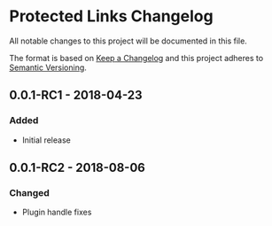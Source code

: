 # Protected Links Changelog

All notable changes to this project will be documented in this file.

The format is based on [Keep a Changelog](http://keepachangelog.com/) and this project adheres to [Semantic Versioning](http://semver.org/).

## 0.0.1-RC1 - 2018-04-23
### Added
- Initial release

## 0.0.1-RC2 - 2018-08-06
### Changed
- Plugin handle fixes